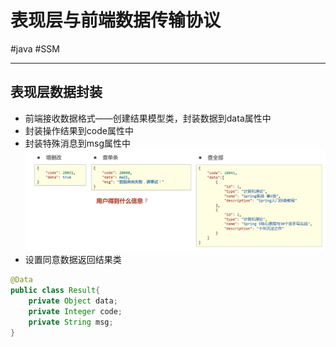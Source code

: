 
# 表现层与前端数据传输协议
#java #SSM 

---
## 表现层数据封装
- 前端接收数据格式——创建结果模型类，封装数据到data属性中
- 封装操作结果到code属性中
- 封装特殊消息到msg属性中
![表现层数据封装-1](../../../attachments/表现层数据封装-1.png)
- 设置同意数据返回结果类
```java
@Data
public class Result{
	private Object data;
	private Integer code;
	private String msg;
}
```
